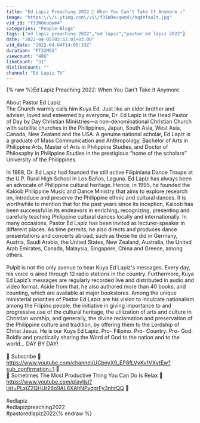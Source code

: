```yaml
---
title: "Ed Lapiz Preaching 2022 🔴 When You Can't Take It Anymore ⚠️"
image: "https:\/\/i.ytimg.com\/vi\/f31WOeuqwm4\/hqdefault.jpg"
vid_id: "f31WOeuqwm4"
categories: "People-Blogs"
tags: ["ed lapiz preaching 2022","ed lapiz","pastor ed lapiz 2022"]
date: "2022-04-05T03:52:01+03:00"
vid_date: "2022-04-04T14:05:33Z"
duration: "PT32M5S"
viewcount: "486"
likeCount: "31"
dislikeCount: ""
channel: "Ed Lapiz TV"
---
```

{% raw %}Ed Lapiz Preaching 2022: When You Can't Take It Anymore.<br /><br />About Pastor Ed Lapiz<br />The Church warmly calls him Kuya Ed. Just like an elder brother and adviser, loved and esteemed by everyone, Dr. Ed Lapiz is the Head Pastor of Day by Day Christian Ministries—a non-denominational Christian Church with satellite churches in the Philippines, Japan, South Asia, West Asia, Canada, New Zealand and the USA. A genuine national scholar, Ed Lapiz is a graduate of Mass Communication and Anthropology, Bachelor of Arts in Philippine Arts, Master of Arts in Philippine Studies, and Doctor of Philosophy in Philippine Studies in the prestigious “home of the scholars” University of the Philippines.<br /><br />In 1968, Dr. Ed Lapiz had founded the still active Filipiniana Dance Troupe at the U.P. Rural High School in Los Baños, Laguna. Ed Lapiz has always been an advocate of Philippine cultural heritage. Hence, in 1995, he founded the Kaloob Philippine Music and Dance Ministry that aims to explore,research on, introduce and preserve the Philippine ethnic and cultural dances. It is worthwhile to mention that for the past years since its inception, Kaloob has been successful in its endeavors in enriching, recognizing, presenting and carefully teaching Philippine cultural dances locally and internationally. In many occasions, Pastor Ed Lapiz has been invited as lecturer-speaker in different places. As time permits, he also directs and produces dance presentations and concerts abroad, such as those he did in Germany, Austria, Saudi Arabia, the United States, New Zealand, Australia, the United Arab Emirates, Canada, Malaysia, Singapore, China and Greece, among others. <br /><br />Pulpit is not the only avenue to hear Kuya Ed Lapiz's messages. Every day, his voice is aired through 12 radio stations in the country. Furthermore, Kuya Ed Lapiz’s messages are regularly recorded live and distributed in audio and video format. Aside from that, he also authored more than 40 books, and counting, which are available at major bookstores. Among the unique ministerial priorities of Pastor Ed Lapiz are his vision to inculcate nationalism among the Filipino people, the initiative in giving importance to and progressive use of the cultural heritage, the utilization of arts and culture in Christian worship, and generally, the divine reclamation and preservation of the Philippine culture and tradition, by offering them to the Lordship of Christ Jesus. He is our Kuya Ed Lapiz. Pro- Filipino. Pro- Country. Pro- God. Boldly and practically sharing the Word of God to the nation and to the world… DAY BY DAY!<br /><br />🔴 Subscribe 🔴 <a rel="nofollow" target="blank" href="https://www.youtube.com/channel/UCbnyX9_EP8fLVyKv1VXvtEw?sub_confirmation=1">https://www.youtube.com/channel/UCbnyX9_EP8fLVyKv1VXvtEw?sub_confirmation=1</a> 🔴<br />🔴 Sometimes The Most Productive Thing You Can Do Is Relax 🔴 <a rel="nofollow" target="blank" href="https://www.youtube.com/playlist?list=PLxjZ2QHUr26o9AL6XAhNPvdgrFy3nhrQQ">https://www.youtube.com/playlist?list=PLxjZ2QHUr26o9AL6XAhNPvdgrFy3nhrQQ</a> 🔴<br /><br />#edlapiz<br />#edlapizpreaching2022<br />#pastoredlapiz2022{% endraw %}
